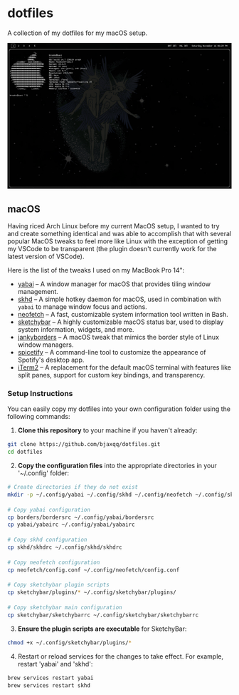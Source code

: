 # dotfiles

A collection of my dotfiles for my macOS setup.

![Screenshot](images/screenshot.png)

## macOS

Having riced Arch Linux before my current MacOS setup, I wanted to try and create something identical and was able to accomplish that with several popular MacOS tweaks to feel more like Linux with the exception of getting my VSCode to be transparent (the plugin doesn't currently work for the latest version of VSCode).

Here is the list of the tweaks I used on my MacBook Pro 14":

- [yabai](https://github.com/koekeishiya/yabai) – A window manager for macOS that provides tiling window management.
- [skhd](https://github.com/koekeishiya/skhd) – A simple hotkey daemon for macOS, used in combination with `yabai` to manage window focus and actions.
- [neofetch](https://github.com/dylanaraps/neofetch) – A fast, customizable system information tool written in Bash.
- [sketchybar](https://github.com/FelixKratz/SketchyBar) – A highly customizable macOS status bar, used to display system information, widgets, and more.
- [jankyborders](https://github.com/FelixKratz/JankyBorders) – A macOS tweak that mimics the border style of Linux window managers.
- [spicetify](https://github.com/spicetify/spicetify-cli) – A command-line tool to customize the appearance of Spotify's desktop app.
- [iTerm2](https://iterm2.com/) – A replacement for the default macOS terminal with features like split panes, support for custom key bindings, and transparency.

### Setup Instructions

You can easily copy my dotfiles into your own configuration folder using the following commands:

1. **Clone this repository** to your machine if you haven't already:

```bash
git clone https://github.com/bjaxqq/dotfiles.git
cd dotfiles
```

2. **Copy the configuration files** into the appropriate directories in your '~/.config' folder:

```bash
# Create directories if they do not exist
mkdir -p ~/.config/yabai ~/.config/skhd ~/.config/neofetch ~/.config/sketchybar/plugins

# Copy yabai configuration
cp borders/bordersrc ~/.config/yabai/bordersrc
cp yabai/yabairc ~/.config/yabai/yabairc

# Copy skhd configuration
cp skhd/skhdrc ~/.config/skhd/skhdrc

# Copy neofetch configuration
cp neofetch/config.conf ~/.config/neofetch/config.conf

# Copy sketchybar plugin scripts
cp sketchybar/plugins/* ~/.config/sketchybar/plugins/

# Copy sketchybar main configuration
cp sketchybar/sketchybarrc ~/.config/sketchybar/sketchybarrc
```

3. **Ensure the plugin scripts are executable** for SketchyBar:

```bash
chmod +x ~/.config/sketchybar/plugins/*
```

4. Restart or reload services for the changes to take effect. For example, restart 'yabai' and 'skhd':

```bash
brew services restart yabai
brew services restart skhd
```
